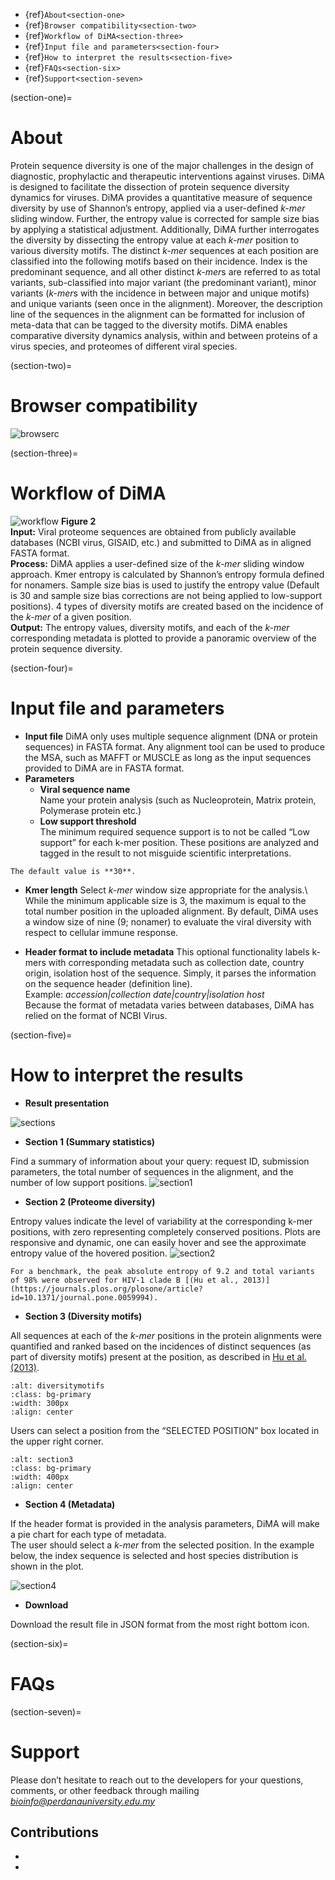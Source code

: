 - {ref}`About<section-one>`
- {ref}`Browser compatibility<section-two>`
- {ref}`Workflow of DiMA<section-three>`
- {ref}`Input file and parameters<section-four>`
- {ref}`How to interpret the results<section-five>`
- {ref}`FAQs<section-six>`
- {ref}`Support<section-seven>`


(section-one)=
# About

Protein sequence diversity is one of the major challenges in the design of diagnostic, prophylactic and therapeutic interventions against viruses. DiMA is designed to facilitate the dissection of protein sequence diversity dynamics for viruses. DiMA provides a quantitative measure of sequence diversity by use of Shannon’s entropy, applied via a user-defined *k-mer* sliding window. Further, the entropy value is corrected for sample size bias by applying a statistical adjustment. Additionally, DiMA further interrogates the diversity by dissecting the entropy value at each *k-mer* position to various diversity motifs. The distinct *k-mer* sequences at each position are classified into the following motifs based on their incidence. Index is the predominant sequence, and all other distinct *k-mer*s are referred to as total variants, sub-classified into major variant (the predominant variant), minor variants (*k-mer*s with the incidence in between major and unique motifs) and unique variants (seen once in the alignment). Moreover, the description line of the sequences in the alignment can be formatted for inclusion of meta-data that can be tagged to the diversity motifs. DiMA enables comparative diversity dynamics analysis, within and between proteins of a virus species, and proteomes of different viral species.

(section-two)=
# Browser compatibility

![browserc](images/browserc.png)

(section-three)=
# Workflow of DiMA

![workflow](images/workflow.jpg)
**Figure 2**\
**Input:** Viral proteome sequences are obtained from publicly available databases (NCBI virus, GISAID, etc.) and submitted to DiMA as in aligned FASTA format.\
**Process:** DiMA applies a user-defined size of the *k-mer* sliding window approach. Kmer entropy is calculated by Shannon’s entropy formula defined for nonamers. Sample size bias is used to justify the entropy value (Default is 30 and sample size bias corrections are not being applied to low-support positions). 4 types of diversity motifs are created based on the incidence of the *k-mer* of a given position.\
**Output:** The entropy values, diversity motifs, and each of the *k-mer* corresponding metadata is plotted to provide a panoramic overview of the protein sequence diversity.

(section-four)=
# Input file and parameters

- **Input file**
DiMA only uses multiple sequence alignment (DNA or protein sequences) in FASTA format. Any alignment tool can be used to produce the MSA, such as MAFFT or MUSCLE as long as the input sequences provided to DiMA are in FASTA format. 
- **Parameters**
  - **Viral sequence name**\
  Name your protein analysis (such as Nucleoprotein, Matrix protein, Polymerase protein etc.) 
  - **Low support threshold**\
  The minimum required sequence support is to not be called “Low support” for each k-mer position. These positions are analyzed and tagged in the result to not misguide scientific interpretations.

```{note}
The default value is **30**.
```

  - **Kmer length**
  Select *k-mer* window size appropriate for the analysis.\ 
While the minimum applicable size is 3, the maximum is equal to the total number position in the uploaded alignment. By default, DiMA uses a window size of nine (9; nonamer) to evaluate the viral diversity with respect to cellular immune response.

  - **Header format to include metadata**
This optional functionality labels k-mers with corresponding metadata such as collection date, country origin, isolation host of the sequence. Simply, it parses the information on the sequence header (definition line).\
Example: *accession|collection date|country|isolation host*\
Because the format of metadata varies between databases, DiMA has relied on the format of NCBI Virus. 

(section-five)=
# How to interpret the results

- **Result presentation**

![sections](images/sectionss.png)

- **Section 1 (Summary statistics)**

Find a summary of information about your query: request ID, submission parameters, the total number of sequences in the alignment, and the number of low support positions. 
![section1](images/section1.png)

- **Section 2 (Proteome diversity)**

Entropy values indicate the level of variability at the corresponding k-mer positions, with zero representing completely conserved positions. Plots are responsive and dynamic, one can easily hover and see the approximate entropy value of the hovered position. 
![section2](images/section2.png)
```{note}
For a benchmark, the peak absolute entropy of 9.2 and total variants of 98% were observed for HIV-1 clade B [(Hu et al., 2013)](https://journals.plos.org/plosone/article?id=10.1371/journal.pone.0059994). 
```

- **Section 3 (Diversity motifs)**

All sequences at each of the *k-mer* positions in the protein alignments were quantified and ranked based on the incidences of distinct sequences (as part of diversity motifs) present at the position, as described in [Hu et al. (2013)](https://journals.plos.org/plosone/article?id=10.1371/journal.pone.0059994).
```{image} images/diversitymotifs.jpg
:alt: diversitymotifs
:class: bg-primary
:width: 300px
:align: center
```

Users can select a position from the “SELECTED POSITION” box located in the upper right corner.

```{image} images/section3.png
:alt: section3
:class: bg-primary
:width: 400px
:align: center
```

- **Section 4 (Metadata)**

If the header format is provided in the analysis parameters, DiMA will make a pie chart for each type of metadata.\
The user should select a *k-mer* from the selected position. In the example below, the index sequence is selected and host species distribution is shown in the plot.

![section4](images/section4.png)

- **Download**

Download the result file in JSON format from the most right bottom icon. 

(section-six)=
# FAQs

(section-seven)=
# Support
Please don’t hesitate to reach out to the developers for your questions, comments, or other feedback through mailing *bioinfo@perdanauniversity.edu.my*

## Contributions

- 
- 
